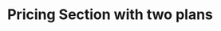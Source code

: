 ---
title: Pricing Section with two plans
category: Marketing
paid: true
isActive: true
ltr: {"vue":{"vueTail":[],"vueCss":[]},"preview":"function App() {\n\n    const plans = [\n        {\n            name: \"Enterprise\",\n            desc: \"Lorem ipsum dolor sit amet, consectetur adipiscing elit.\",\n            price: 32,\n            isMostPop: true,\n            features: [\n                \"Curabitur faucibus\",\n                \"massa ut pretium maximus\",\n                \"Sed posuere nisi\",\n                \"Pellentesque eu nibh et neque\",\n                \"Suspendisse a leo\",\n                \"Praesent quis venenatis ipsum\",\n                \"Duis non diam vel tortor\",\n            ],\n        },\n        {\n            name: \"Startup\",\n            desc: \"Lorem ipsum dolor sit amet, consectetur adipiscing elit.\",\n            price: 12,\n            isMostPop: false,\n            features: [\n                \"Curabitur faucibus\",\n                \"massa ut pretium maximus\",\n                \"Sed posuere nisi\",\n                \"Pellentesque eu nibh et neque\",\n                \"Suspendisse a leo\",\n                \"Praesent quis venenatis ipsum\",\n                \"Duis non diam vel tortor\",\n            ],\n        },\n    ];\n\n    return (\n        <section className='relative py-14'>\n            <div className=\"absolute top-0 w-full h-[521px]\" style={{ background: \"linear-gradient(152.92deg, rgba(192, 132, 252, 0.2) 4.54%, rgba(232, 121, 249, 0.17) 34.2%, rgba(192, 132, 252, 0.1) 77.55%)\" }}></div>\n            <div className=\"max-w-screen-xl mx-auto text-gray-600 sm:px-4 md:px-8\">\n                <div className='relative max-w-xl mx-auto space-y-3 px-4 sm:text-center sm:px-0'>\n                    <h3 className=\"text-indigo-600 font-semibold\">\n                        Pricing\n                    </h3>\n                    <p className='text-gray-800 text-3xl font-semibold sm:text-4xl'>\n                        Pay as you grow\n                    </p>\n                    <div className='max-w-xl'>\n                        <p>\n                            Lorem ipsum dolor sit amet, consectetur adipiscing elit. Nullam efficitur consequat nunc.\n                        </p>\n                    </div>\n                </div>\n                <div className='mt-16 justify-center sm:flex'>\n                    {\n                        plans.map((item, idx) => (\n                            <div key={idx} className={`relative flex-1 flex items-stretch flex-col mt-6 sm:mt-0 sm:rounded-xl sm:max-w-md ${item.isMostPop ? \"bg-white shadow-lg sm:border\" : \"\"}`}>\n                                <div className=\"p-4 py-8 space-y-4 border-b md:p-8\">\n                                    <span className='text-indigo-600 font-medium'>\n                                        {item.name}\n                                    </span>\n                                    <div className='text-gray-800 text-3xl font-semibold'>\n                                        ${item.price} <span className=\"text-xl text-gray-600 font-normal\">/mo</span>\n                                    </div>\n                                    <p>\n                                        {item.desc}\n                                    </p>\n                                    <button className='px-3 py-3 rounded-lg w-full font-semibold text-sm duration-150 text-white bg-indigo-600 hover:bg-indigo-500 active:bg-indigo-700'>\n                                        Get Started\n                                    </button>\n                                </div>\n                                <ul className='p-4 py-8 space-y-3 md:p-8'>\n                                    <li className=\"pb-2 text-gray-800 font-medium\">\n                                        <p>Features</p>\n                                    </li>\n                                    {\n                                        item.features.map((featureItem, idx) => (\n                                            <li key={idx} className='flex items-center gap-5'>\n                                                <svg\n                                                    xmlns='http://www.w3.org/2000/svg'\n                                                    className='h-5 w-5 text-indigo-600'\n                                                    viewBox='0 0 20 20'\n                                                    fill='currentColor'>\n                                                    <path\n                                                        fillRule='evenodd'\n                                                        d='M16.707 5.293a1 1 0 010 1.414l-8 8a1 1 0 01-1.414 0l-4-4a1 1 0 011.414-1.414L8 12.586l7.293-7.293a1 1 0 011.414 0z'\n                                                        clipRule='evenodd'></path>\n                                                </svg>\n                                                {featureItem}\n                                            </li>\n                                        ))\n                                    }\n                                </ul>\n                            </div>\n                        ))\n                    }\n                </div>\n            </div>\n        </section>\n    );\n};\n","react":{"jsxCss":[],"jsxTail":[{"label":"App.jsx","code":"export default () => {\n\n    const plans = [\n        {\n            name: \"Enterprise\",\n            desc: \"Lorem ipsum dolor sit amet, consectetur adipiscing elit.\",\n            price: 32,\n            isMostPop: true,\n            features: [\n                \"Curabitur faucibus\",\n                \"massa ut pretium maximus\",\n                \"Sed posuere nisi\",\n                \"Pellentesque eu nibh et neque\",\n                \"Suspendisse a leo\",\n                \"Praesent quis venenatis ipsum\",\n                \"Duis non diam vel tortor\",\n            ],\n        },\n        {\n            name: \"Startup\",\n            desc: \"Lorem ipsum dolor sit amet, consectetur adipiscing elit.\",\n            price: 12,\n            isMostPop: false,\n            features: [\n                \"Curabitur faucibus\",\n                \"massa ut pretium maximus\",\n                \"Sed posuere nisi\",\n                \"Pellentesque eu nibh et neque\",\n                \"Suspendisse a leo\",\n                \"Praesent quis venenatis ipsum\",\n                \"Duis non diam vel tortor\",\n            ],\n        },\n    ];\n\n    return (\n        <section className='relative py-14'>\n            <div className=\"absolute top-0 w-full h-[521px]\" style={{ background: \"linear-gradient(152.92deg, rgba(192, 132, 252, 0.2) 4.54%, rgba(232, 121, 249, 0.17) 34.2%, rgba(192, 132, 252, 0.1) 77.55%)\" }}></div>\n            <div className=\"max-w-screen-xl mx-auto text-gray-600 sm:px-4 md:px-8\">\n                <div className='relative max-w-xl mx-auto space-y-3 px-4 sm:text-center sm:px-0'>\n                    <h3 className=\"text-indigo-600 font-semibold\">\n                        Pricing\n                    </h3>\n                    <p className='text-gray-800 text-3xl font-semibold sm:text-4xl'>\n                        Pay as you grow\n                    </p>\n                    <div className='max-w-xl'>\n                        <p>\n                            Lorem ipsum dolor sit amet, consectetur adipiscing elit. Nullam efficitur consequat nunc.\n                        </p>\n                    </div>\n                </div>\n                <div className='mt-16 justify-center sm:flex'>\n                    {\n                        plans.map((item, idx) => (\n                            <div key={idx} className={`relative flex-1 flex items-stretch flex-col mt-6 sm:mt-0 sm:rounded-xl sm:max-w-md ${item.isMostPop ? \"bg-white shadow-lg sm:border\" : \"\"}`}>\n                                <div className=\"p-4 py-8 space-y-4 border-b md:p-8\">\n                                    <span className='text-indigo-600 font-medium'>\n                                        {item.name}\n                                    </span>\n                                    <div className='text-gray-800 text-3xl font-semibold'>\n                                        ${item.price} <span className=\"text-xl text-gray-600 font-normal\">/mo</span>\n                                    </div>\n                                    <p>\n                                        {item.desc}\n                                    </p>\n                                    <button className='px-3 py-3 rounded-lg w-full font-semibold text-sm duration-150 text-white bg-indigo-600 hover:bg-indigo-500 active:bg-indigo-700'>\n                                        Get Started\n                                    </button>\n                                </div>\n                                <ul className='p-4 py-8 space-y-3 md:p-8'>\n                                    <li className=\"pb-2 text-gray-800 font-medium\">\n                                        <p>Features</p>\n                                    </li>\n                                    {\n                                        item.features.map((featureItem, idx) => (\n                                            <li key={idx} className='flex items-center gap-5'>\n                                                <svg\n                                                    xmlns='http://www.w3.org/2000/svg'\n                                                    className='h-5 w-5 text-indigo-600'\n                                                    viewBox='0 0 20 20'\n                                                    fill='currentColor'>\n                                                    <path\n                                                        fillRule='evenodd'\n                                                        d='M16.707 5.293a1 1 0 010 1.414l-8 8a1 1 0 01-1.414 0l-4-4a1 1 0 011.414-1.414L8 12.586l7.293-7.293a1 1 0 011.414 0z'\n                                                        clipRule='evenodd'></path>\n                                                </svg>\n                                                {featureItem}\n                                            </li>\n                                        ))\n                                    }\n                                </ul>\n                            </div>\n                        ))\n                    }\n                </div>\n            </div>\n        </section>\n    );\n};\n"}]}}
rtl: {"vue":{"vueTail":[],"vueCss":[]},"react":{"jsxTail":[{"label":"App.jsx","code":"export default () => {\n\n    const plans = [\n        {\n            name: \"شركة ناشئة\",\n            desc: \"العميل مهم جدا، العميل سيتبعه.\",\n            price: 12,\n            isMostPop: false,\n            features: [\n                \"هناك حقيقة مثبتة\",\n                \"هو ببساطة نص شكلي\",\n                \"لوريم إيبسوم ليس نصاَ عشوائياً\",\n                \"عاد لينتشر مرة أخرى\",\n                \"لكن الغالبية تم تعديلها\",\n                \"عام في القدم\",\n                \" ليس هناك أي كلمات أو عبارات\",\n            ],\n        },\n        {\n            name: \"مَشرُوع\",\n            desc: \"العميل مهم جدا، العميل سيتبعه.\",\n            price: 32,\n            isMostPop: true,\n            features: [\n                \"هناك حقيقة مثبتة\",\n                \"هو ببساطة نص شكلي\",\n                \"لوريم إيبسوم ليس نصاَ عشوائياً\",\n                \"عاد لينتشر مرة أخرى\",\n                \"لكن الغالبية تم تعديلها\",\n                \"عام في القدم\",\n                \" ليس هناك أي كلمات أو عبارات\",\n            ],\n        },\n    ];\n\n    return (\n        <section className='relative py-14'>\n            <div className=\"absolute top-0 w-full h-[473px]\" style={{ background: \"linear-gradient(152.92deg, rgba(192, 132, 252, 0.2) 4.54%, rgba(232, 121, 249, 0.17) 34.2%, rgba(192, 132, 252, 0.1) 77.55%)\" }}></div>\n            <div className=\"max-w-screen-xl mx-auto text-gray-600 sm:px-4 md:px-8\">\n                <div className='relative max-w-xl mx-auto space-y-3 px-4 sm:text-center sm:px-0'>\n                    <h3 className=\"text-indigo-600 font-semibold\">\n                        التسعير\n                    </h3>\n                    <p className='text-gray-800 text-3xl font-semibold sm:text-4xl'>\n                        ادفع كما تنمو\n                    </p>\n                    <div className='max-w-xl'>\n                        <p>\n                            العميل مهم جدا، العميل سيتبعه. لا توجد نتيجة الآن.\n                        </p>\n                    </div>\n                </div>\n                <div className='mt-16 justify-center sm:flex'>\n                    {\n                        plans.map((item, idx) => (\n                            <div key={idx} className={`relative flex-1 flex items-stretch flex-col mt-6 sm:mt-0 sm:rounded-xl sm:max-w-md ${item.isMostPop ? \"bg-white shadow-lg sm:border\" : \"\"}`}>\n                                <div className=\"p-4 py-8 space-y-4 border-b md:p-8\">\n                                    <span className='text-indigo-600 font-medium'>\n                                        {item.name}\n                                    </span>\n                                    <div className='text-gray-800 text-3xl font-semibold'>\n                                        ${item.price} <span className=\"text-xl text-gray-600 font-normal\">/شهر</span>\n                                    </div>\n                                    <p>\n                                        {item.desc}\n                                    </p>\n                                    <button className='px-3 py-3 rounded-lg w-full font-semibold text-sm duration-150 text-white bg-indigo-600 hover:bg-indigo-500 active:bg-indigo-700'>\n                                        دعنا نبدء\n                                    </button>\n                                </div>\n                                <ul className='p-4 py-8 space-y-3 md:p-8'>\n                                    <li className=\"pb-2 text-gray-800 font-medium\">\n                                        <p>المميزات</p>\n                                    </li>\n                                    {\n                                        item.features.map((featureItem, idx) => (\n                                            <li key={idx} className='flex items-center gap-5'>\n                                                <svg\n                                                    xmlns='http://www.w3.org/2000/svg'\n                                                    className='h-5 w-5 text-indigo-600'\n                                                    viewBox='0 0 20 20'\n                                                    fill='currentColor'>\n                                                    <path\n                                                        fillRule='evenodd'\n                                                        d='M16.707 5.293a1 1 0 010 1.414l-8 8a1 1 0 01-1.414 0l-4-4a1 1 0 011.414-1.414L8 12.586l7.293-7.293a1 1 0 011.414 0z'\n                                                        clipRule='evenodd'></path>\n                                                </svg>\n                                                {featureItem}\n                                            </li>\n                                        ))\n                                    }\n                                </ul>\n                            </div>\n                        ))\n                    }\n                </div>\n            </div>\n        </section>\n    )\n}"}],"jsxCss":[]},"preview":"function App() {\n\n    const plans = [\n        {\n            name: \"شركة ناشئة\",\n            desc: \"العميل مهم جدا، العميل سيتبعه.\",\n            price: 12,\n            isMostPop: false,\n            features: [\n                \"هناك حقيقة مثبتة\",\n                \"هو ببساطة نص شكلي\",\n                \"لوريم إيبسوم ليس نصاَ عشوائياً\",\n                \"عاد لينتشر مرة أخرى\",\n                \"لكن الغالبية تم تعديلها\",\n                \"عام في القدم\",\n                \" ليس هناك أي كلمات أو عبارات\",\n            ],\n        },\n        {\n            name: \"مَشرُوع\",\n            desc: \"العميل مهم جدا، العميل سيتبعه.\",\n            price: 32,\n            isMostPop: true,\n            features: [\n                \"هناك حقيقة مثبتة\",\n                \"هو ببساطة نص شكلي\",\n                \"لوريم إيبسوم ليس نصاَ عشوائياً\",\n                \"عاد لينتشر مرة أخرى\",\n                \"لكن الغالبية تم تعديلها\",\n                \"عام في القدم\",\n                \" ليس هناك أي كلمات أو عبارات\",\n            ],\n        },\n    ];\n\n    return (\n        <section className='relative py-14'>\n            <div className=\"absolute top-0 w-full h-[473px]\" style={{ background: \"linear-gradient(152.92deg, rgba(192, 132, 252, 0.2) 4.54%, rgba(232, 121, 249, 0.17) 34.2%, rgba(192, 132, 252, 0.1) 77.55%)\" }}></div>\n            <div className=\"max-w-screen-xl mx-auto text-gray-600 sm:px-4 md:px-8\">\n                <div className='relative max-w-xl mx-auto space-y-3 px-4 sm:text-center sm:px-0'>\n                    <h3 className=\"text-indigo-600 font-semibold\">\n                        التسعير\n                    </h3>\n                    <p className='text-gray-800 text-3xl font-semibold sm:text-4xl'>\n                        ادفع كما تنمو\n                    </p>\n                    <div className='max-w-xl'>\n                        <p>\n                            العميل مهم جدا، العميل سيتبعه. لا توجد نتيجة الآن.\n                        </p>\n                    </div>\n                </div>\n                <div className='mt-16 justify-center sm:flex'>\n                    {\n                        plans.map((item, idx) => (\n                            <div key={idx} className={`relative flex-1 flex items-stretch flex-col mt-6 sm:mt-0 sm:rounded-xl sm:max-w-md ${item.isMostPop ? \"bg-white shadow-lg sm:border\" : \"\"}`}>\n                                <div className=\"p-4 py-8 space-y-4 border-b md:p-8\">\n                                    <span className='text-indigo-600 font-medium'>\n                                        {item.name}\n                                    </span>\n                                    <div className='text-gray-800 text-3xl font-semibold'>\n                                        ${item.price} <span className=\"text-xl text-gray-600 font-normal\">/شهر</span>\n                                    </div>\n                                    <p>\n                                        {item.desc}\n                                    </p>\n                                    <button className='px-3 py-3 rounded-lg w-full font-semibold text-sm duration-150 text-white bg-indigo-600 hover:bg-indigo-500 active:bg-indigo-700'>\n                                        دعنا نبدء\n                                    </button>\n                                </div>\n                                <ul className='p-4 py-8 space-y-3 md:p-8'>\n                                    <li className=\"pb-2 text-gray-800 font-medium\">\n                                        <p>المميزات</p>\n                                    </li>\n                                    {\n                                        item.features.map((featureItem, idx) => (\n                                            <li key={idx} className='flex items-center gap-5'>\n                                                <svg\n                                                    xmlns='http://www.w3.org/2000/svg'\n                                                    className='h-5 w-5 text-indigo-600'\n                                                    viewBox='0 0 20 20'\n                                                    fill='currentColor'>\n                                                    <path\n                                                        fillRule='evenodd'\n                                                        d='M16.707 5.293a1 1 0 010 1.414l-8 8a1 1 0 01-1.414 0l-4-4a1 1 0 011.414-1.414L8 12.586l7.293-7.293a1 1 0 011.414 0z'\n                                                        clipRule='evenodd'></path>\n                                                </svg>\n                                                {featureItem}\n                                            </li>\n                                        ))\n                                    }\n                                </ul>\n                            </div>\n                        ))\n                    }\n                </div>\n            </div>\n        </section>\n    )\n}"}
slug: /pricing-sections
id: 262463f9-d0df-4c9c-9e6e-ef544e8e316c
created_at: 1670763480676
---
